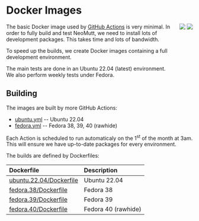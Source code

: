 # Docker Images

<div style="float: right;">
<a href="https://github.com/neomutt/docker/actions/workflows/ubuntu.yml"><img src="https://github.com/neomutt/docker/actions/workflows/ubuntu.yml/badge.svg" /></a>
<a href="https://github.com/neomutt/docker/actions/workflows/fedora.yml"><img src="https://github.com/neomutt/docker/actions/workflows/fedora.yml/badge.svg" /></a>
</div>

The basic Docker image used by [GitHub Actions](https://docs.github.com/en/actions)
is very minimal.  In order to fully build and test NeoMutt, we need to install
lots of development packages.  This takes time and lots of bandwidth.

To speed up the builds, we create Docker images containing a full development
environment.

The main tests are done in an Ubuntu 22.04 (latest) environment.  
We also perform weekly tests under Fedora.

## Building

The images are built by more GitHub Actions:

- [ubuntu.yml](.github/workflows/ubuntu.yml) -- Ubuntu 22.04
- [fedora.yml](.github/workflows/fedora.yml) -- Fedora 38, 39, 40 (rawhide)

Each Action is scheduled to run automaticaly on the 1<sup>st</sup> of the month at 3am.  
This will ensure we have up-to-date packages for every environment.

The builds are defined by Dockerfiles:

| Dockerfile                                         | Description         |
| :------------------------------------------------- | :------------------ |
| [ubuntu.22.04/Dockerfile](ubuntu.22.04/Dockerfile) | Ubuntu 22.04        |
| [fedora.38/Dockerfile](fedora.38/Dockerfile)       | Fedora 38           |
| [fedora.39/Dockerfile](fedora.39/Dockerfile)       | Fedora 39           |
| [fedora.40/Dockerfile](fedora.40/Dockerfile)       | Fedora 40 (rawhide) |





